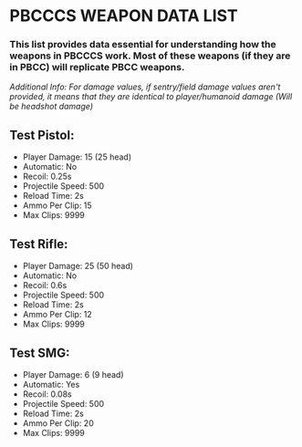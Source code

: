 # PBCCCS WEAPON DATA LIST

### This list provides data essential for understanding how the weapons in PBCCCS work. Most of these weapons (if they are in PBCC) will replicate PBCC weapons.
*Additional Info: For damage values, if sentry/field damage values aren't provided, it means that they are identical to player/humanoid damage (Will be headshot damage)*

## Test Pistol:
- Player Damage: 15 (25 head)
- Automatic: No
- Recoil: 0.25s
- Projectile Speed: 500
- Reload Time: 2s
- Ammo Per Clip: 15
- Max Clips: 9999

## Test Rifle:
- Player Damage: 25 (50 head)
- Automatic: No
- Recoil: 0.6s
- Projectile Speed: 500
- Reload Time: 2s
- Ammo Per Clip: 12
- Max Clips: 9999

## Test SMG:
- Player Damage: 6 (9 head)
- Automatic: Yes
- Recoil: 0.08s
- Projectile Speed: 500
- Reload Time: 2s
- Ammo Per Clip: 20
- Max Clips: 9999
